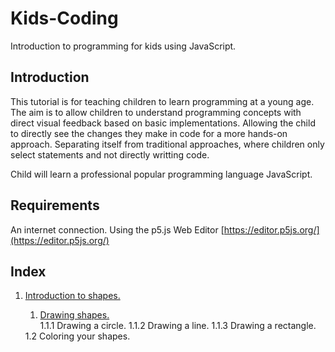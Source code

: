# Kids-Coding
Introduction to programming for kids using JavaScript.

## Introduction
This tutorial is for teaching children to learn programming at a young age. The aim is to allow children to understand programming concepts with direct visual feedback based on basic implementations. Allowing the child to directly see the changes they make in code for a more hands-on approach. Separating itself from traditional approaches, where children only select statements and not directly writting code.

Child will learn a professional popular programming language JavaScript.
 
## Requirements
An internet connection.
Using the p5.js Web Editor [https://editor.p5js.org/](https://editor.p5js.org/)
 
## Index
<ol>
    <li>
        <a href="/Kids-Coding/1.%20Introduction%20to%20shapes/" >Introduction to shapes.</a>
    </li>
    <ol>
        <li>
            <a href="/Kids-Coding/">Drawing shapes.</a>
        </li>
        1.1.1 Drawing a circle.
        1.1.2 Drawing a line.
        1.1.3 Drawing a rectangle.
    </ol>
    1.2 Coloring your shapes.
</ol>
